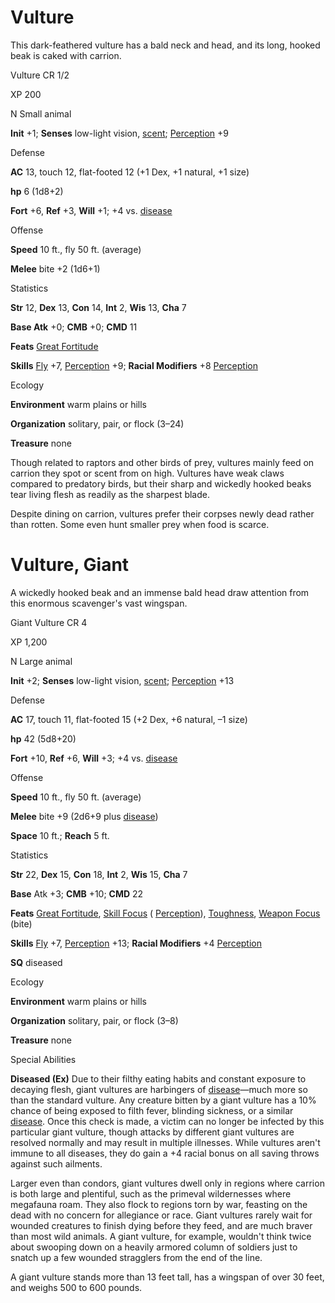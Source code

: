 # Vulture

This dark-feathered vulture has a bald neck and head, and its long, hooked beak is caked with carrion.

Vulture CR 1/2

XP 200

N Small animal

**Init** +1; **Senses** low-light vision, [scent](/pathfinderRPG/prd/monsters/universalMonsterRules.html#_scent); [Perception](/pathfinderRPG/prd/skills/perception.html#_perception) +9

Defense

**AC** 13, touch 12, flat-footed 12 (+1 Dex, +1 natural, +1 size)

**hp** 6 (1d8+2)

**Fort** +6, **Ref** +3, **Will** +1; +4 vs. [disease](/pathfinderRPG/prd/monsters/universalMonsterRules.html#_disease-(ex-or-su))

Offense

**Speed** 10 ft., fly 50 ft. (average)

**Melee** bite +2 (1d6+1)

Statistics

**Str** 12, **Dex** 13, **Con** 14, **Int** 2, **Wis** 13, **Cha** 7

**Base Atk** +0; **CMB** +0; **CMD** 11

**Feats** [Great Fortitude](/pathfinderRPG/prd/feats.html#_great-fortitude)

**Skills** [Fly](/pathfinderRPG/prd/skills/fly.html#_fly) +7, [Perception](/pathfinderRPG/prd/skills/perception.html#_perception) +9; **Racial Modifiers** +8 [Perception](/pathfinderRPG/prd/skills/perception.html#_perception)

Ecology

**Environment** warm plains or hills

**Organization** solitary, pair, or flock (3–24)

**Treasure** none

Though related to raptors and other birds of prey, vultures mainly feed on carrion they spot or scent from on high. Vultures have weak claws compared to predatory birds, but their sharp and wickedly hooked beaks tear living flesh as readily as the sharpest blade.

Despite dining on carrion, vultures prefer their corpses newly dead rather than rotten. Some even hunt smaller prey when food is scarce.

# Vulture, Giant

A wickedly hooked beak and an immense bald head draw attention from this enormous scavenger's vast wingspan.

Giant Vulture CR 4

XP 1,200

N Large animal

**Init** +2; **Senses** low-light vision, [scent](/pathfinderRPG/prd/monsters/universalMonsterRules.html#_scent); [Perception](/pathfinderRPG/prd/skills/perception.html#_perception) +13

Defense

**AC** 17, touch 11, flat-footed 15 (+2 Dex, +6 natural, –1 size)

**hp** 42 (5d8+20)

**Fort** +10, **Ref** +6, **Will** +3; +4 vs. [disease](/pathfinderRPG/prd/monsters/universalMonsterRules.html#_disease-(ex-or-su))

Offense

**Speed** 10 ft., fly 50 ft. (average)

**Melee** bite +9 (2d6+9 plus [disease](/pathfinderRPG/prd/monsters/universalMonsterRules.html#_disease-(ex-or-su)))

**Space** 10 ft.; **Reach** 5 ft.

Statistics

**Str** 22, **Dex** 15, **Con** 18, **Int** 2, **Wis** 15, **Cha** 7

**Base** Atk +3; **CMB** +10; **CMD** 22

**Feats** [Great Fortitude](/pathfinderRPG/prd/feats.html#_great-fortitude), [Skill Focus](/pathfinderRPG/prd/feats.html#_skill-focus) ( [Perception](/pathfinderRPG/prd/skills/perception.html#_perception)), [Toughness](/pathfinderRPG/prd/feats.html#_toughness), [Weapon Focus](/pathfinderRPG/prd/feats.html#_weapon-focus) (bite)

**Skills** [Fly](/pathfinderRPG/prd/skills/fly.html#_fly) +7, [Perception](/pathfinderRPG/prd/skills/perception.html#_perception) +13; **Racial Modifiers** +4 [Perception](/pathfinderRPG/prd/skills/perception.html#_perception)

**SQ** diseased

Ecology

**Environment** warm plains or hills

**Organization** solitary, pair, or flock (3–8)

**Treasure** none

Special Abilities

**Diseased (Ex)** Due to their filthy eating habits and constant exposure to decaying flesh, giant vultures are harbingers of [disease](/pathfinderRPG/prd/monsters/universalMonsterRules.html#_disease-(ex-or-su))—much more so than the standard vulture. Any creature bitten by a giant vulture has a 10% chance of being exposed to filth fever, blinding sickness, or a similar [disease](/pathfinderRPG/prd/monsters/universalMonsterRules.html#_disease-(ex-or-su)). Once this check is made, a victim can no longer be infected by this particular giant vulture, though attacks by different giant vultures are resolved normally and may result in multiple illnesses. While vultures aren't immune to all diseases, they do gain a +4 racial bonus on all saving throws against such ailments.

Larger even than condors, giant vultures dwell only in regions where carrion is both large and plentiful, such as the primeval wildernesses where megafauna roam. They also flock to regions torn by war, feasting on the dead with no concern for allegiance or race. Giant vultures rarely wait for wounded creatures to finish dying before they feed, and are much braver than most wild animals. A giant vulture, for example, wouldn't think twice about swooping down on a heavily armored column of soldiers just to snatch up a few wounded stragglers from the end of the line.

A giant vulture stands more than 13 feet tall, has a wingspan of over 30 feet, and weighs 500 to 600 pounds.

